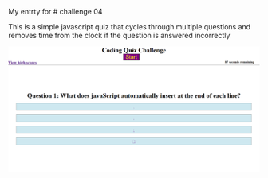 My entrty for # challenge 04

This is a simple javascript quiz that cycles through multiple questions and removes time from the clock if the question is answered incorrectly


![Alt text](./assets/Challenge%2004.png)

